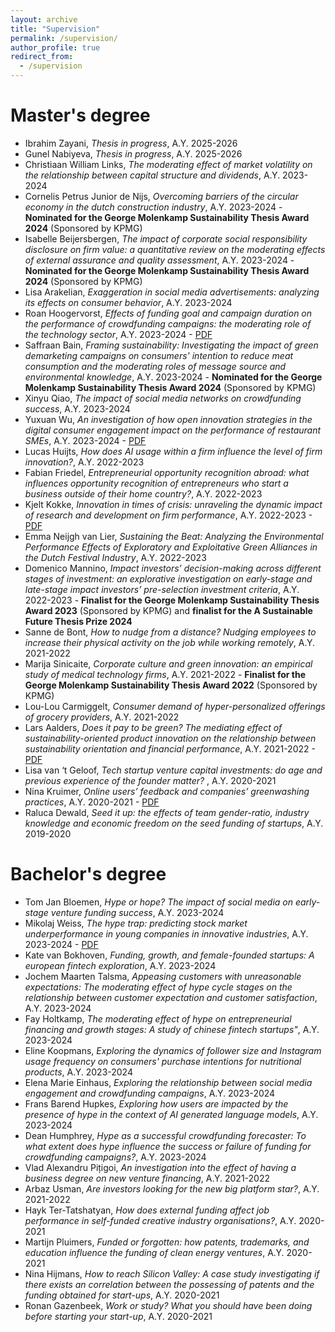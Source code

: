```yaml
---
layout: archive
title: "Supervision"
permalink: /supervision/
author_profile: true
redirect_from:
  - /supervision
---
```

Master's degree
======
<ul>
<li>Ibrahim Zayani, <em>Thesis in progress</em>, A.Y. 2025-2026</li> 
<li>Gunel Nabiyeva, <em>Thesis in progress</em>, A.Y. 2025-2026</li> 
<li>Christiaan William Links, <em>The moderating effect of market volatility on the relationship between capital structure and dividends</em>, A.Y. 2023-2024</li> 
<li>Cornelis Petrus Junior de Nijs, <em>Overcoming barriers of the circular economy in the dutch construction industry</em>, A.Y. 2023-2024 - <b>Nominated for the George Molenkamp Sustainability Thesis Award 2024</b> (Sponsored by KPMG)</li> 
<li>Isabelle Beijersbergen, <em>The impact of corporate social responsibility disclosure on firm value: a quantitative review on the moderating effects of external assurance and quality assessment</em>, A.Y. 2023-2024 - <b>Nominated for the George Molenkamp Sustainability Thesis Award 2024</b> (Sponsored by KPMG)</li> 
<li>Lisa Arakelian, <em>Exaggeration in social media advertisements: analyzing its effects on consumer behavior</em>, A.Y. 2023-2024</li>
<li>Roan Hoogervorst, <em>Effects of funding goal and campaign duration on the performance of crowdfunding campaigns: the moderating role of the technology sector</em>, A.Y. 2023-2024 - <a href="https://scripties.uba.uva.nl/download?fid=c11257248">PDF</a></li>
<li>Saffraan Bain, <em>Framing sustainability: Investigating the impact of green demarketing campaigns on consumers' intention to reduce meat consumption and the moderating roles of message source and environmental knowledge</em>, A.Y. 2023-2024 - <b>Nominated for the George Molenkamp Sustainability Thesis Award 2024</b> (Sponsored by KPMG)</li> 
<li>Xinyu Qiao, <em>The impact of social media networks on crowdfunding success</em>, A.Y. 2023-2024</li>
<li>Yuxuan Wu, <em>An investigation of how open innovation strategies in the digital consumer engagement impact on the performance of restaurant SMEs</em>, A.Y. 2023-2024 - <a href="https://scripties.uba.uva.nl/download?fid=c11260293">PDF</a></li>
<li>Lucas Huijts, <em>How does AI usage within a firm influence the level of firm innovation?</em>, A.Y. 2022-2023</li>
<li>Fabian Friedel, <em>Entrepreneurial opportunity recognition abroad: what influences opportunity recognition of entrepreneurs who start a business outside of their home country?</em>, A.Y. 2022-2023</li>
<li>Kjelt Kokke, <em>Innovation in times of crisis: unraveling the dynamic impact of research and development on firm performance</em>, A.Y. 2022-2023 - <a href="https://scripties.uba.uva.nl/download?fid=c10260868">PDF</a></li>
<li>Emma Neijgh van Lier, <em>Sustaining the Beat: Analyzing the Environmental Performance Effects of
Exploratory and Exploitative Green Alliances in the Dutch Festival Industry</em>, A.Y. 2022-2023</li>
<li>Domenico Mannino, <em>Impact investors’ decision-making across different stages of investment: an explorative investigation on early-stage and late-stage impact investors’ pre-selection investment criteria</em>, A.Y. 2022-2023 - <b>Finalist for the George Molenkamp Sustainability Thesis Award 2023</b> (Sponsored by KPMG) and <b>finalist for the A Sustainable Future Thesis Prize 2024</b></li> 
<li>Sanne de Bont, <em>How to nudge from a distance? Nudging employees to increase their physical activity on the job while working remotely</em>, A.Y. 2021-2022</li>
<li>Marija Sinicaite, <em>Corporate culture and green innovation: an empirical study of medical technology firms</em>, A.Y. 2021-2022 - <b>Finalist for the George Molenkamp Sustainability Thesis Award 2022</b> (Sponsored by KPMG)</li> 
<li>Lou-Lou Carmiggelt, <em>Consumer demand of hyper-personalized offerings of grocery providers</em>, A.Y. 2021-2022</li>
<li>Lars Aalders, <em>Does it pay to be green? The mediating effect of sustainability-oriented product innovation on the relationship between sustainability orientation and financial performance</em>, A.Y. 2021-2022 - <a href="https://scripties.uba.uva.nl/download?fid=c6975004">PDF</a></li>
<li>Lisa van ‘t Geloof, <em>Tech startup venture capital investments: do age and previous experience of the founder matter? </em>, A.Y. 2020-2021</li>
<li>Nina Kruimer, <em>Online users’ feedback and companies’ greenwashing practices</em>, A.Y. 2020-2021 - <a href="https://scripties.uba.uva.nl/download?fid=c4994294">PDF</a></li>
<li>Raluca Dewald, <em>Seed it up: the effects of team gender-ratio, industry knowledge and economic freedom on the seed funding of startups</em>, A.Y. 2019-2020</li>
</ul>

Bachelor's degree
======
<ul>
<li>Tom Jan Bloemen, <em>Hype or hope? The impact of social media on early-stage venture funding success</em>, A.Y. 2023-2024</li>
<li>Mikolaj Weiss, <em>The hype trap: predicting stock market underperformance in young companies in innovative industries</em>, A.Y. 2023-2024 - <a href="https://scripties.uba.uva.nl/download?fid=c11250296">PDF</a></li>
<li>Kate van Bokhoven, <em>Funding, growth, and female-founded startups: A european fintech exploration</em>, A.Y. 2023-2024</li>
<li>Jochem Maarten Talsma, <em>Appeasing customers with unreasonable expectations: The moderating effect of hype cycle stages on the relationship between customer expectation and customer satisfaction</em>, A.Y. 2023-2024</li>
<li>Fay Holtkamp, <em>The moderating effect of hype on entrepreneurial financing and growth stages: A study of chinese fintech startups"</em>, A.Y. 2023-2024</li>
<li>Eline Koopmans, <em>Exploring the dynamics of follower size and Instagram usage frequency on consumers' purchase intentions for nutritional products</em>, A.Y. 2023-2024</li>
<li>Elena Marie Einhaus, <em>Exploring the relationship between social media engagement and crowdfunding campaigns</em>, A.Y. 2023-2024</li>  
<li>Frans Barend Hupkes, <em>Exploring how users are impacted by the presence of hype in the context of AI generated
language models</em>, A.Y. 2023-2024</li>
<li>Dean Humphrey, <em>Hype as a successful crowdfunding forecaster: To what extent does hype influence the success or failure of funding for crowdfunding campaigns?</em>, A.Y. 2023-2024</li>
<li>Vlad Alexandru Pițigoi, <em>An investigation into the effect of having a business degree on new venture financing</em>, A.Y. 2021-2022</li>
<li>Arbaz Usman, <em>Are investors looking for the new big platform star?</em>, A.Y. 2021-2022</li>
<li>Hayk Ter-Tatshatyan, <em>How does external funding affect job performance in self-funded creative industry organisations?</em>, A.Y. 2020-2021</li>
<li>Martijn Pluimers, <em>Funded or forgotten: how patents, trademarks, and education influence the funding of clean energy ventures</em>, A.Y. 2020-2021</li>
<li>Nina Hijmans, <em>How to reach Silicon Valley: A case study investigating if there exists an correlation between the possessing of patents and the funding obtained for start-ups</em>, A.Y. 2020-2021</li>
<li>Ronan Gazenbeek, <em>Work or study? What you should have been doing before starting your start-up</em>, A.Y. 2020-2021</li>
</ul>
